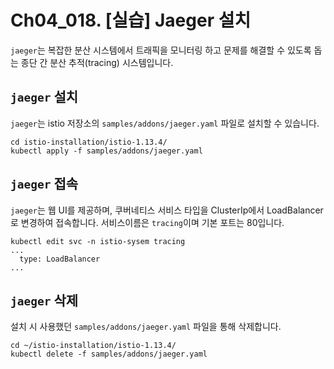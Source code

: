 # Ch04_018. [실습] Jaeger 설치
`jaeger`는 복잡한 분산 시스템에서 트래픽을 모니터링 하고 문제를 해결할 수 있도록 돕는 종단 간 분산 추적(tracing) 시스템입니다. 

## `jaeger` 설치
`jaeger`는 istio 저장소의 `samples/addons/jaeger.yaml` 파일로 설치할 수 있습니다.
```
cd istio-installation/istio-1.13.4/
kubectl apply -f samples/addons/jaeger.yaml
```

## `jaeger` 접속
`jaeger`는 웹 UI를 제공하며, 쿠버네티스 서비스 타입을 ClusterIp에서 LoadBalancer로 변경하여 접속합니다. 서비스이름은 `tracing`이며 기본 포트는 80입니다.
```
kubectl edit svc -n istio-sysem tracing
...
  type: LoadBalancer
...
```

## `jaeger` 삭제
설치 시 사용했던 `samples/addons/jaeger.yaml` 파일을 통해 삭제합니다.
```
cd ~/istio-installation/istio-1.13.4/
kubectl delete -f samples/addons/jaeger.yaml
```